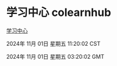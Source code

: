 # 学习中心 colearnhub
[学习中心](http://219.139.197.74:56308/colearnhub/)

2024年 11月 01日 星期五 11:20:02 CST

2024年 11月 01日 星期五 03:20:02 GMT

